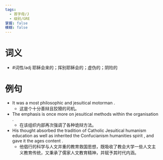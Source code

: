 ```yaml
---
tags:
  - 首字母/J
  - 级别/GRE
掌握: false
模糊: false
---
```

# 词义
- #词性/adj  耶稣会来的；挥别耶稣会的；虚伪的；阴险的
# 例句
- It was a most philosophic and jesuitical motorman .
	- 这是个十分善辩且狡猾的司机。
- The emphasis is once more on jesuitical methods within the organisation .
	- 在该组织内部再次强调了各种诡辩方法。
- His thought absorbed the tradition of Catholic Jesuitical humanism education as well as inherited the Confucianism humanities spirit , and gave it the ages content .
	- 他倡行的科学与人文并重的教育救国思想，既吸收了教会大学一些人文主义教育传统，又秉承了儒家人文教育精神，并赋予其时代内涵。
